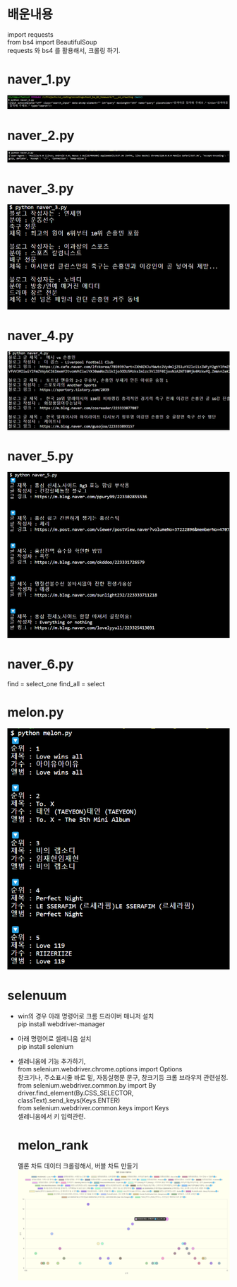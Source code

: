 # 배운내용

import requests  
from bs4 import BeautifulSoup  
requests 와 bs4 를 활용해서, 크롤링 하기.

# naver_1.py

<img src="images/naver1.png">  
  
# naver_2.py  
  
  <img src="images/naver2.png">

# naver_3.py

  <img src="images/naver3.png">

# naver_4.py

  <img src="images/naver4.png">

# naver_5.py

  <img src="images/naver5.png">

# naver_6.py

find = select_one
find_all = select

# melon.py

  <img src="images/melon.png">

# selenuum

- win의 경우 아래 명령어로 크롬 드라이버 매니저 설치  
  pip install webdriver-manager
- 아래 명령어로 셀레니움 설치  
  pip install selenium
- 셀레니움에 기능 추가하기,  
  from selenium.webdriver.chrome.options import Options  
  창크기나, 주소표시줄 바로 밑, 자동실행문 문구, 창크기등 크롬 브라우저 관련설정.  
  from selenium.webdriver.common.by import By  
   driver.find_element(By.CSS_SELECTOR, classText).send_keys(Keys.ENTER)  
   from selenium.webdriver.common.keys import Keys  
   셀레니움에서 키 입력관련.

  # melon_rank

  멜론 차트 데이터 크롤링해서, 버블 차트 만들기  
  <img src="images/melonRankMain.png">
